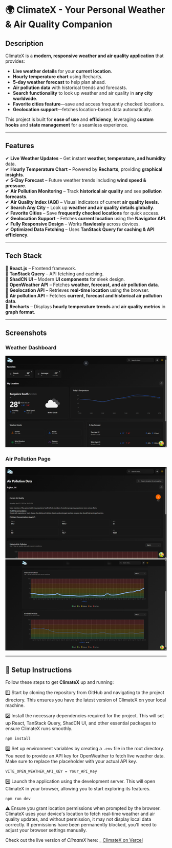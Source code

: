 # 🌍 **ClimateX - Your Personal Weather & Air Quality Companion**

## **Description**
ClimateX is a **modern, responsive weather and air quality application** that provides:
- **Live weather details** for your **current location**.
- **Hourly temperature chart** using Recharts.
- **5-day weather forecast** to help plan ahead.
- **Air pollution data** with historical trends and forecasts.
- **Search functionality** to look up weather and air quality in **any city worldwide**.
- **Favorite cities feature**—save and access frequently checked locations.
- **Geolocation support**—fetches location-based data automatically.

This project is built for **ease of use** and **efficiency**, leveraging **custom hooks** and **state management** for a seamless experience.

---

## **Features**
✔ **Live Weather Updates** – Get instant **weather, temperature, and humidity** data.  
✔ **Hourly Temperature Chart** – Powered by **Recharts**, providing **graphical insights**.  
✔ **5-Day Forecast** – Future weather trends including **wind speed & pressure**.  
✔ **Air Pollution Monitoring** – Track **historical air quality** and see **pollution forecasts**.  
✔ **Air Quality Index (AQI)** – Visual indicators of current **air quality levels**.  
✔ **Search Any City** – Look up **weather and air quality details globally**.  
✔ **Favorite Cities** – Save **frequently checked locations** for quick access.  
✔ **Geolocation Support** – Fetches **current location** using the **Navigator API**.  
✔ **Fully Responsive Design** – Works **flawlessly** across devices.  
✔ **Optimized Data Fetching** – Uses **TanStack Query for caching & API efficiency**.  

---

## **Tech Stack**
🔹 **React.js** – Frontend framework.  
🔹 **TanStack Query** – API fetching and caching.  
🔹 **ShadCN UI** – Modern **UI components** for sleek design.  
🔹 **OpenWeather API** – Fetches **weather, forecast, and air pollution data**.  
🔹 **Geolocation API** – Retrieves **real-time location** using the browser.  
🔹 **Air pollution API** – Fetches **current, forecast and historical air pollution data**.  
🔹 **Recharts** – Displays **hourly temperature trends** and **air quality metrics** in **graph format**.  

---

## **Screenshots**

### Weather Dashboard
![Weather Dashboard](/public/images/weather-dashboard.png)

### Air Pollution Page
![Air Pollution Current](/public/images/air-pollution.png)
![Air Pollution Historical](/public/images/air-pollution-forecast.png)


---

## 🚀 Setup Instructions

Follow these steps to get **ClimateX** up and running:

1️⃣ Start by cloning the repository from GitHub and navigating to the project directory. This ensures you have the latest version of ClimateX on your local machine.

2️⃣ Install the necessary dependencies required for the project. This will set up React, TanStack Query, ShadCN UI, and other essential packages to ensure ClimateX runs smoothly.
```
npm install
```

3️⃣ Set up environment variables by creating a `.env` file in the root directory. You need to provide an API key for OpenWeather to fetch live weather data. Make sure to replace the placeholder with your actual API key.
```
VITE_OPEN_WEATHER_API_KEY = Your_API_Key
```

4️⃣ Launch the application using the development server. This will open ClimateX in your browser, allowing you to start exploring its features.
```
npm run dev
```

⚠️ Ensure you grant location permissions when prompted by the browser. ClimateX uses your device's location to fetch real-time weather and air quality updates, and without permission, it may not display local data correctly. If permissions have been permanently blocked, you'll need to adjust your browser settings manually.

Check out the live version of *ClimateX* here: _
[ClimateX on Vercel](https://climatex.vercel.app/)

